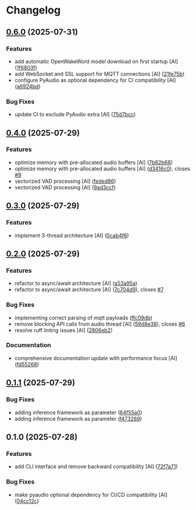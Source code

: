 # Changelog

## [0.6.0](https://github.com/stkr22/private-assistant-comms-satellite-py/compare/v0.5.0...v0.6.0) (2025-07-31)


### Features

* add automatic OpenWakeWord model download on first startup [AI] ([1f6803f](https://github.com/stkr22/private-assistant-comms-satellite-py/commit/1f6803f34e6f2d27a47de56d4369e1c79a15c2dd))
* add WebSocket and SSL support for MQTT connections [AI] ([21fe75b](https://github.com/stkr22/private-assistant-comms-satellite-py/commit/21fe75b005f94e3f7e970c3a6ad1726c3f97153d))
* configure PyAudio as optional dependency for CI compatibility [AI] ([a6924bd](https://github.com/stkr22/private-assistant-comms-satellite-py/commit/a6924bdfd4c147902e44e8643a5470daff17478e))


### Bug Fixes

* update CI to exclude PyAudio extra [AI] ([75d7bcc](https://github.com/stkr22/private-assistant-comms-satellite-py/commit/75d7bccff5f78fdbe2b99ad3261f4e999bd8218b))

## [0.4.0](https://github.com/stkr22/private-assistant-comms-satellite-py/compare/v0.3.0...v0.4.0) (2025-07-29)


### Features

* optimize memory with pre-allocated audio buffers [AI] ([7b82b68](https://github.com/stkr22/private-assistant-comms-satellite-py/commit/7b82b682fafe5dcbc158a0ca19f9563b51a3db7e))
* optimize memory with pre-allocated audio buffers [AI] ([d3416c0](https://github.com/stkr22/private-assistant-comms-satellite-py/commit/d3416c006e8c8a122d385191a8ea0b249caa4d17)), closes [#9](https://github.com/stkr22/private-assistant-comms-satellite-py/issues/9)
* vectorized VAD processing [AI] ([feded86](https://github.com/stkr22/private-assistant-comms-satellite-py/commit/feded86df892a1400f6de36bdf6e78231a661484))
* vectorized VAD processing [AI] ([9ad3ccf](https://github.com/stkr22/private-assistant-comms-satellite-py/commit/9ad3ccf0ad6a38609a7a5016fb9c4770e48f02fb))

## [0.3.0](https://github.com/stkr22/private-assistant-comms-satellite-py/compare/v0.2.0...v0.3.0) (2025-07-29)


### Features

* implement 3-thread architecture [AI] ([0cab4f6](https://github.com/stkr22/private-assistant-comms-satellite-py/commit/0cab4f648348621c9d96ae87d0aa61d967841d13))

## [0.2.0](https://github.com/stkr22/private-assistant-comms-satellite-py/compare/v0.1.1...v0.2.0) (2025-07-29)


### Features

* refactor to async/await architecture [AI] ([a53a95a](https://github.com/stkr22/private-assistant-comms-satellite-py/commit/a53a95ad3800d05d44da1a8ae9c03d2776457f8d))
* refactor to async/await architecture [AI] ([7c704d9](https://github.com/stkr22/private-assistant-comms-satellite-py/commit/7c704d9b13e48ca209ac5b4b4e4c65c25286408a)), closes [#7](https://github.com/stkr22/private-assistant-comms-satellite-py/issues/7)


### Bug Fixes

* implementing correct parsing of mqtt payloads ([ffc09db](https://github.com/stkr22/private-assistant-comms-satellite-py/commit/ffc09db9f2ef647e6279d663d54e69dbf10706c8))
* remove blocking API calls from audio thread [AI] ([59d8e38](https://github.com/stkr22/private-assistant-comms-satellite-py/commit/59d8e38795058cd9cce66d95a1b02af3380ecfbb)), closes [#6](https://github.com/stkr22/private-assistant-comms-satellite-py/issues/6)
* resolve ruff linting issues [AI] ([2806eb2](https://github.com/stkr22/private-assistant-comms-satellite-py/commit/2806eb2f51c1fdcf02492239befd7db93a317b8f))


### Documentation

* comprehensive documentation update with performance focus [AI] ([fd55268](https://github.com/stkr22/private-assistant-comms-satellite-py/commit/fd5526818635656c28ec31c6a2dd3787ca8b9a43))

## [0.1.1](https://github.com/stkr22/private-assistant-comms-satellite-py/compare/v0.1.0...v0.1.1) (2025-07-29)


### Bug Fixes

* adding inference framework as parameter ([64f55a0](https://github.com/stkr22/private-assistant-comms-satellite-py/commit/64f55a010dc49944db99ab4d8c49fb582e701452))
* adding inference framework as parameter ([f473269](https://github.com/stkr22/private-assistant-comms-satellite-py/commit/f4732692d67de9c5a7811426f9ec25976b5a19fc))

## 0.1.0 (2025-07-28)


### Features

* add CLI interface and remove backward compatibility [AI] ([72f7a71](https://github.com/stkr22/private-assistant-comms-satellite-py/commit/72f7a7113e55cf89ca92a3bc35db0e528e70bd51))


### Bug Fixes

* make pyaudio optional dependency for CI/CD compatibility [AI] ([04cc12c](https://github.com/stkr22/private-assistant-comms-satellite-py/commit/04cc12ce86aac005b2b78b9599b5124446c54946))
